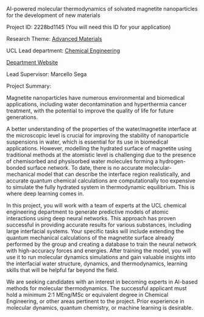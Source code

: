AI-powered molecular thermodynamics of solvated magnetite nanoparticles for the development of new materials

Project ID: 2228bd1145
(You will need this ID for your application)

Research Theme: [Advanced Materials](../themes/advanced-materials.md)

UCL Lead department: [Chemical Engineering](../departments/chemical-engineering.md)

[Department Website](https://www.ucl.ac.uk/chemical-engineering)

Lead Supervisor: Marcello Sega

Project Summary:

Magnetite nanoparticles have numerous environmental and biomedical applications, including water decontamination and hyperthermia cancer treatment, with the potential to improve the quality of life for future generations. 
 
 A better understanding of the properties of the water/magnetite interface at the microscopic level is crucial for improving the stability of nanoparticle suspensions in water, which is essential for its use in biomedical applications. However, modelling the hydrated surface of magnetite using traditional methods at the atomistic level is challenging due to the presence of chemisorbed and physisorbed water molecules forming a hydrogen-bonded surface network. To date, there is no accurate molecular-mechanical model that can describe the interface region realistically, and accurate quantum chemical calculations are computationally too expensive to simulate the fully hydrated system in thermodynamic equilibrium. This is where deep learning comes in. 
  
 In this project, you will work with a team of experts at the UCL chemical engineering department to generate predictive models of atomic interactions using deep neural networks. This approach has proven successful in providing accurate results for various substances, including large interfacial systems. Your specific tasks will include extending the quantum mechanical calculations of the magnetite surface already performed by the group and creating a database to train the neural network with high-accuracy forces and energies. After training the model, you will use it to run molecular dynamics simulations and gain valuable insights into the interfacial water structure, dynamics, and thermodynamics, learning skills that will be helpful far beyond the field.
 
 We are seeking candidates with an interest in becoming experts in AI-based methods for molecular thermodynamics. The successful applicant must hold a minimum 2:1 MEng/MSc or equivalent degree in Chemical Engineering, or other areas pertinent to the project. Prior experience in molecular dynamics, quantum chemistry, or machine learning is desirable.